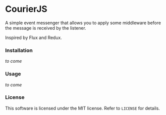 # CourierJS

A simple event messenger that allows you to apply some middleware before
the message is received by the listener.

Inspired by Flux and Redux.

### Installation

_to come_

### Usage

_to come_

### License

This software is licensed under the MIT license. Refer to `LICENSE` for details.